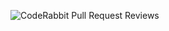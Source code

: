 ![CodeRabbit Pull Request Reviews](https://img.shields.io/coderabbit/prs/github/mithubindia/oniso?utm_source=oss&utm_medium=github&utm_campaign=mithubindia%2Foniso&labelColor=171717&color=FF570A&link=https%3A%2F%2Fcoderabbit.ai&label=CodeRabbit+Reviews)
